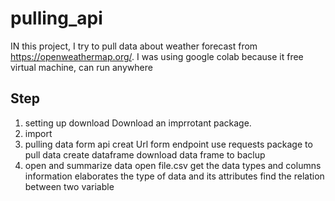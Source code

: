 # pulling_api
IN this project, I try to pull data about weather forecast from https://openweathermap.org/. I was using google colab because it free virtual machine, can run anywhere

## Step
1. setting up
     download Download an imprrotant package.
2. import
3. pulling data form api
   creat Url form endpoint
   use requests package to pull data
   create dataframe
   download data frame to baclup
4. open and summarize data
   open file.csv
   get the data types and columns information
   elaborates the type of data and its attributes
   find the relation between two variable
